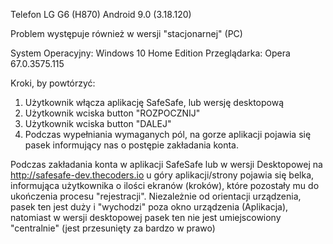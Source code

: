 Telefon LG G6 (H870)
Android 9.0 (3.18.120)

Problem występuje również w wersji "stacjonarnej" (PC)

System Operacyjny: Windows 10 Home Edition
Przeglądarka: Opera 67.0.3575.115

Kroki, by powtórzyć:  

1. Użytkownik włącza aplikację SafeSafe, lub wersję desktopową 
2. Użytkownik wciska button "ROZPOCZNIJ"
3. Użytkownik wciska button "DALEJ"
4. Podczas wypełniania wymaganych pól, na gorze aplikacji pojawia się pasek informujący nas o postępie zakładania konta.  

Podczas zakładania konta w aplikacji SafeSafe lub w wersji Desktopowej na http://safesafe-dev.thecoders.io u góry aplikacji/strony pojawia się belka, informująca użytkownika o ilości ekranów (kroków), które pozostały mu do ukończenia procesu "rejestracji". Niezależnie od orientacji urządzenia, pasek ten jest duży i "wychodzi" poza okno urządzenia (Aplikacja), natomiast w wersji desktopowej pasek ten nie jest umiejscowiony "centralnie" (jest przesunięty za bardzo w prawo)
